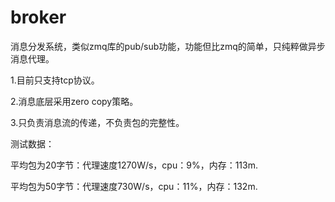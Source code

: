 # broker
消息分发系统，类似zmq库的pub/sub功能，功能但比zmq的简单，只纯粹做异步消息代理。


1.目前只支持tcp协议。

2.消息底层采用zero copy策略。

3.只负责消息流的传递，不负责包的完整性。

测试数据：

平均包为20字节：代理速度1270W/s，cpu：9%，内存：113m.

平均包为50字节：代理速度730W/s，cpu：11%，内存：132m.
